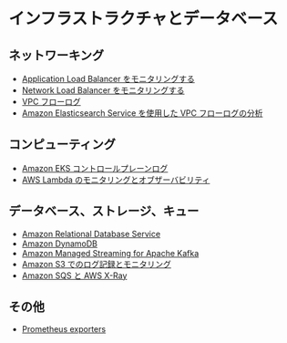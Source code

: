 # インフラストラクチャとデータベース

## ネットワーキング

- [Application Load Balancer をモニタリングする][alb-docs]
- [Network Load Balancer をモニタリングする][nlb-docs]
- [VPC フローログ][vpcfl]
- [Amazon Elasticsearch Service を使用した VPC フローログの分析][vpcf-ws]

## コンピューティング

- [Amazon EKS コントロールプレーンログ][eks-cp]
- [AWS Lambda のモニタリングとオブザーバビリティ][lambda-docs]

## データベース、ストレージ、キュー

- [Amazon Relational Database Service][rds]
- [Amazon DynamoDB][ddb]
- [Amazon Managed Streaming for Apache Kafka][msk]
- [Amazon S3 でのログ記録とモニタリング][s3mon]
- [Amazon SQS と AWS X-Ray][sqstrace]

## その他

- [Prometheus exporters][prometheus-exporters]

[alb-docs]: https://docs.aws.amazon.com/elasticloadbalancing/latest/application/load-balancer-monitoring.html
[nlb-docs]: https://docs.aws.amazon.com/elasticloadbalancing/latest/network/load-balancer-monitoring.html  
[vpcfl]: https://docs.aws.amazon.com/vpc/latest/userguide/flow-logs.html
[vpcf-ws]: https://amazon-es-vpc-flowlogs.workshop.aws/en/
[eks-cp]: https://docs.aws.amazon.com/eks/latest/userguide/control-plane-logs.html
[lambda-docs]: https://docs.aws.amazon.com/lambda/latest/operatorguide/monitoring-observability.html
[rds]: rds.md
[ddb]: dynamodb.md  
[msk]: msk.md
[s3mon]: https://docs.aws.amazon.com/AmazonS3/latest/userguide/s3-incident-response.html
[sqstrace]: https://docs.aws.amazon.com/xray/latest/devguide/xray-services-sqs.html
[prometheus-exporters]: https://prometheus.io/docs/instrumenting/exporters/
